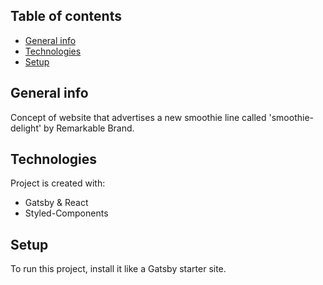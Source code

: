 ## Table of contents
* [General info](#general-info)
* [Technologies](#technologies)
* [Setup](#setup)

## General info
Concept of website that advertises a new smoothie line called 'smoothie-delight' by Remarkable Brand.
	
## Technologies
Project is created with:
* Gatsby & React
* Styled-Components
	
## Setup
To run this project, install it like a Gatsby starter site.
